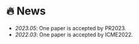 # 🔥 News
- *2023.05*: One paper is accepted by PR2023.
- *2022.03*: One paper is accepted by ICME2022.